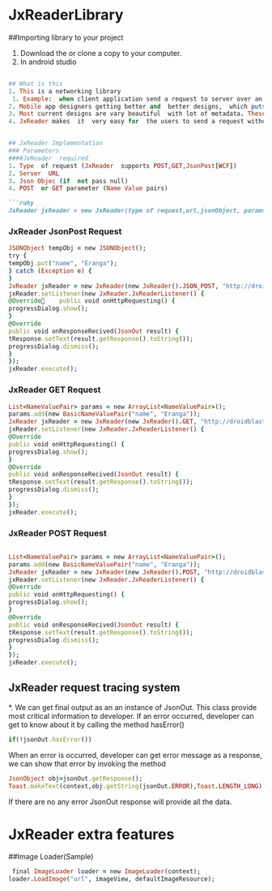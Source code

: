 # JxReaderLibrary
 ##Importing library to your project
 1. Download the or clone a copy to your computer.
 2. In android studio 
  ```ruby File -> New -> Import Module -> Select libjxt folder in cloned dir

## What is this 
1. This is a networking library
   1. Example:  when client application send a request to server over an HTTP request, the back  end could be handled by this library.
2. Mobile app designers getting better and  better designs,  which puts engineers in challenge.  
3. Most current designs are vary beautiful  with lot of metadata. These things required tons of network requests. 
4. JxReader makes  it  very easy for  the users to send a request without worrying about threading  or synchronization  in the client side. 
 
  
## JxReader Implementation 
### Parameters  
####JxReader  required 
1. Type  of request (JxReader  supports POST,GET,JsonPost[WCF])   
2. Server  URL 
3. Json Objec (if  not pass null)
4. POST  or GET parameter (Name Value pairs) 

```ruby
JxReader jxReader = new JxReader(type of request,url,jsonObject, params);
```

### JxReader JsonPost Request

```ruby
JSONObject tempObj = new JSONObject();
try {
tempObj.put("name", "Eranga");
} catch (Exception e) {
}
JxReader jxReader = new JxReader(new JxReader().JSON_POST, "http://droidblaster.net/jxreader/jsonPost.php", tempObj, null);
jxReader.setListener(new JxReader.JxReaderListener() {
@Override    public void onHttpRequesting() {
progressDialog.show();
}
@Override
public void onResponseRecived(JsonOut result) {
tResponse.setText(result.getResponse().toString());
progressDialog.dismiss();
}
});
jxReader.execute();
```

### JxReader GET Request 

```ruby
List<NameValuePair> params = new ArrayList<NameValuePair>();
params.add(new BasicNameValuePair("name", "Eranga"));
JxReader jxReader = new JxReader(new JxReader().GET, "http://droidblaster.net/jxreader/get.php", null, params);
jxReader.setListener(new JxReader.JxReaderListener() {
@Override
public void onHttpRequesting() {
progressDialog.show();
}
@Override
public void onResponseRecived(JsonOut result) {
tResponse.setText(result.getResponse().toString());
progressDialog.dismiss();
}
});
jxReader.execute();
```

### JxReader POST Request 

```ruby

List<NameValuePair> params = new ArrayList<NameValuePair>();
params.add(new BasicNameValuePair("name", "Eranga"));
JxReader jxReader = new JxReader(new JxReader().POST, "http://droidblaster.net/jxreader/post.php", null, params);
jxReader.setListener(new JxReader.JxReaderListener() {
@Override
public void onHttpRequesting() {
progressDialog.show();
}
@Override
public void onResponseRecived(JsonOut result) {
tResponse.setText(result.getResponse().toString());
progressDialog.dismiss();
}
});
jxReader.execute();

```

## JxReader request tracing system

*. We can get final output as an an instance of JsonOut. This class provide most critical information to developer. 
If an error occurred, developer can get to know about it by calling the method hasError()

```ruby
if(!jsonOut.hasError())
```

When an error is occurred, developer can get error message as a response, we can  show that error by invoking the method

```ruby
JsonObject obj=jsonOut.getResponse();
Toast.makeText(context,obj.getString(jsonOut.ERROR),Toast.LENGTH_LONG).show();
```

If there are no any error JsonOut response will provide all the data. 

# JxReader extra features
##Image Loader(Sample)

```ruby
 final ImageLoader loader = new ImageLoader(context);
loader.LoadImage("url", imageView, defaultImageResource);
```



